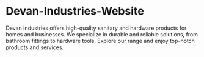 # Devan-Industries-Website
Devan Industries offers high-quality sanitary and hardware products for homes and businesses. We specialize in durable and reliable solutions, from bathroom fittings to hardware tools. Explore our range and enjoy top-notch products and services.
